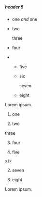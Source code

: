 ##### header 5

- one <em>and</em> one

- two

  three

- four

- - five

  - six

    seven

  - <div>eight</div>

Lorem ipsum.

1. one

2. two

  three

3. four

  1. five

    six

  2. seven

  3. eight

Lorem ipsum.